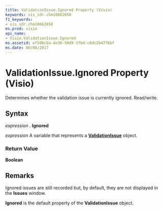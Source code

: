 ```yaml
---
title: ValidationIssue.Ignored Property (Visio)
keywords: vis_sdr.chm18662650
f1_keywords:
- vis_sdr.chm18662650
ms.prod: visio
api_name:
- Visio.ValidationIssue.Ignored
ms.assetid: ef58bcba-4e30-50d9-1fbd-c6dc2b4776bf
ms.date: 06/08/2017
---
```



# ValidationIssue.Ignored Property (Visio)

Determines whether the validation issue is currently ignored. Read/write.


## Syntax

 _expression_ . **Ignored**

 _expression_ A variable that represents a **[ValidationIssue](validationissue-object-visio.md)** object.


### Return Value

 **Boolean**


## Remarks

Ignored issues are still recorded but, by default, they are not displayed in the **Issues** window.

 **Ignored** is the default property of the **ValidationIssue** object.


